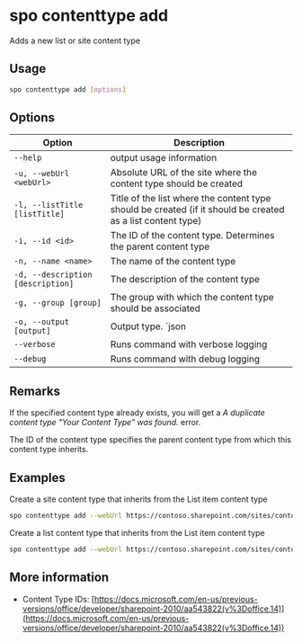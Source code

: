 # spo contenttype add

Adds a new list or site content type

## Usage

```sh
spo contenttype add [options]
```

## Options

Option|Description
------|-----------
`--help`|output usage information
`-u, --webUrl <webUrl>`|Absolute URL of the site where the content type should be created
`-l, --listTitle [listTitle]`|Title of the list where the content type should be created (if it should be created as a list content type)
`-i, --id <id>`|The ID of the content type. Determines the parent content type
`-n, --name <name>`|The name of the content type
`-d, --description [description]`|The description of the content type
`-g, --group [group]`|The group with which the content type should be associated
`-o, --output [output]`|Output type. `json|text`. Default `text`
`--verbose`|Runs command with verbose logging
`--debug`|Runs command with debug logging

## Remarks

If the specified content type already exists, you will get a _A duplicate content type "Your Content Type" was found._ error.

The ID of the content type specifies the parent content type from which this content type inherits.

## Examples

Create a site content type that inherits from the List item content type

```sh
spo contenttype add --webUrl https://contoso.sharepoint.com/sites/contoso-sales --name 'PnP Alert' --id 0x01007926A45D687BA842B947286090B8F67D --group 'PnP Content Types'
```

Create a list content type that inherits from the List item content type

```sh
spo contenttype add --webUrl https://contoso.sharepoint.com/sites/contoso-sales --listTitle Alerts --name 'PnP Alert' --id 0x01007926A45D687BA842B947286090B8F67D
```

## More information

- Content Type IDs: [https://docs.microsoft.com/en-us/previous-versions/office/developer/sharepoint-2010/aa543822(v%3Doffice.14)](https://docs.microsoft.com/en-us/previous-versions/office/developer/sharepoint-2010/aa543822(v%3Doffice.14))